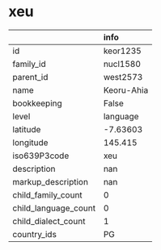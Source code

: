 # xeu
|                      | info       |
|:---------------------|:-----------|
| id                   | keor1235   |
| family_id            | nucl1580   |
| parent_id            | west2573   |
| name                 | Keoru-Ahia |
| bookkeeping          | False      |
| level                | language   |
| latitude             | -7.63603   |
| longitude            | 145.415    |
| iso639P3code         | xeu        |
| description          | nan        |
| markup_description   | nan        |
| child_family_count   | 0          |
| child_language_count | 0          |
| child_dialect_count  | 1          |
| country_ids          | PG         |